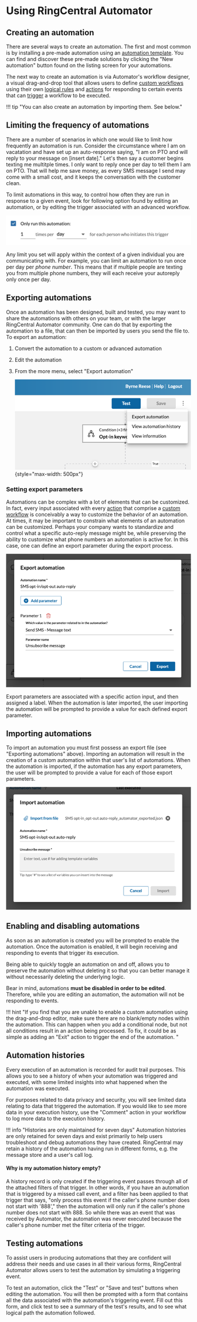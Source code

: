 # Using RingCentral Automator

## Creating an automation

There are several ways to create an automation. The first and most common is by installing a pre-made automation using an [automation template](./workflow-templates/index.md). You can find and discover these pre-made solutions by clicking the "New automation" button found on the listing screen for your automations. 

The next way to create an automation is via Automator's workflow designer, a visual drag-and-drop tool that allows users to define [custom workflows](./custom-workflows/index.md) using their own [logical rules](./custom-workflows/conditionals.md) and [actions](./custom-workflows/actions/index.md) for responding to certain events that can [trigger](./custom-workflows/triggers/index.md) a workflow to be executed. 

!!! tip "You can also create an automation by importing them. See below."

## Limiting the frequency of automations

There are a number of scenarios in which one would like to limit how frequently an automation is run. Consider the circumstance where I am on vacatation and have set up an auto-response saying, "I am on PTO and will reply to your message on [insert date]." Let's then say a customer begins texting me multitple times. I only want to reply once per day to tell them I am on PTO. That will help me save money, as every SMS message I send may come with a small cost, and it keeps the conversation with the customer clean.

To limit automations in this way, to control how often they are run in response to a given event, look for following option found by editing an automation, or by editing the trigger associated with an advanced workflow. 

![automation frequency](./img/automation-frequency.png)

Any limit you set will apply within the context of a given individual you are communicating with. For example, you can limit an automation to run once per day per *phone number*. This means that if multiple people are texting you from multiple phone numbers, they will each receive your autoreply only once per day.  

## Exporting automations

Once an automation has been designed, built and tested, you may want to share the automations with others on your team, or with the larger RingCentral Automator community. One can do that by exporting the automation to a file, that can then be imported by users you send the file to. To export an automation:

1. Convert the automation to a custom or advanced automation
2. Edit the automation
3. From the more menu, select "Export automation"
      
      ![Exporting an automation menu](./img/export.png){style="max-width: 500px"}
	  
### Setting export parameters

Automations can be complex with a lot of elements that can be customized. In fact, every input associated with every [action](./custom-workflows/actions/index.md) that comprise a [custom workflow](./custom-workflows/index.md) is conceivably a way to customize the behavior of an automation. At times, it may be important to constrain what elements of an automation can be customized. Perhaps your company wants to standardize and control what a specific auto-reply message might be, while preserving the ability to customize what phone numbers an automation is active for. In this case, one can define an export parameter during the export process. 

![Setting an export parameter](./img/export-set-param.png)

Export parameters are associated with a specific action input, and then assigned a label. When the automation is later imported, the user importing the automation will be prompted to provide a value for each defined export parameter. 

## Importing automations

To import an automation you must first possess an export file (see "Exporting automations" above). Importing an automation will result in the creation of a custom automation within that user's list of automations. When the automation is imported, if the automation has any export parameters, the user will be prompted to provide a value for each of those export parameters. 

![Importing an automation](./img/import.png)

## Enabling and disabling automations

As soon as an automation is created you will be prompted to enable the automation. Once the automation is enabled, it will begin receiving and responding to events that trigger its execution. 

Being able to quickly toggle an automation on and off, allows you to preserve the automation without deleting it so that you can better manage it without necessarily deleting the underlying logic. 

Bear in mind, automations **must be disabled in order to be edited**. Therefore, while you are editing an automation, the automation will not be responding to events. 

!!! hint "If you find that you are unable to enable a custom automation using the drag-and-drop editor, make sure there are no blank/empty nodes within the automation. This can happen when you add a conditional node, but not all conditions result in an action being processed. To fix, it could be as simple as adding an "Exit" action to trigger the end of the automation. "

## Automation histories

Every execution of an automation is recorded for audit trail purposes. This allows you to see a history of when your automation was triggered and executed, with some limited insights into what happened when the automation was executed. 

For purposes related to data privacy and security, you will see limited data relating to data that triggered the automation. If you would like to see more data in your execution history, use the "Comment" action in your workflow to log more data to the execution history. 

!!! info "Histories are only maintained for seven days"
    Automation histories are only retained for seven days and exist primarily to help users troubleshoot and debug automations they have created. RingCentral may retain a history of the automation having run in different forms, e.g. the message store and a user's call log. 

#### Why is my automation history empty?

A history record is only created if the triggering event passes through all of the attached filters of that trigger. In other words, if you have an automation that is triggered by a missed call event, and a filter has been applied to that trigger that says, "only process this event if the caller's phone number does not start with '888'," then the automation will only run if the caller's phone number does not start with 888. So while there was an event that was received by Automator, the automation was never executed because the caller's phone number met the filter criteria of the trigger. 

## Testing automations

To assist users in producing automations that they are confident will address their needs and use cases in all their various forms, RingCentral Automator allows users to test the automation by simulating a triggering event. 

To test an automation, click the "Test" or "Save and test" buttons when editing the automation. You will then be prompted with a form that contains all the data associated with the automation's triggering event. Fill out this form, and click test to see a summary of the test's results, and to see what logical path the automation followed. 

